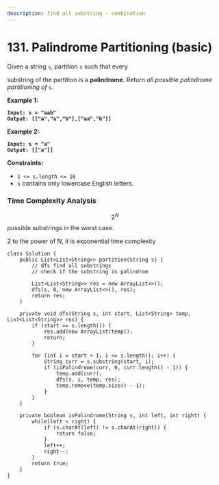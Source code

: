 ```yaml
---
description: find all substring - combination
---
```


# 131. Palindrome Partitioning (basic)

Given a string `s`, partition `s` such that every&#x20;

substring of the partition is a **palindrome**. Return _all possible palindrome partitioning of_ `s`.

&#x20;

**Example 1:**

<pre><code><strong>Input: s = "aab"
</strong><strong>Output: [["a","a","b"],["aa","b"]]
</strong></code></pre>

**Example 2:**

<pre><code><strong>Input: s = "a"
</strong><strong>Output: [["a"]]
</strong></code></pre>

&#x20;

**Constraints:**

* `1 <= s.length <= 16`
* `s` contains only lowercase English letters.

### Time Complexity Analysis

&#x20;$$2^{N}$$ possible substrings in the worst case.&#x20;

2 to the power of N, it is exponential time complexity

```
class Solution {
    public List<List<String>> partition(String s) {
        // dfs find all substrings
        // check if the substring is palindrom
        
        List<List<String>> res = new ArrayList<>();
        dfs(s, 0, new ArrayList<>(), res);
        return res;
    }

    private void dfs(String s, int start, List<String> temp, List<List<String>> res) {
        if (start == s.length()) {
            res.add(new ArrayList(temp));
            return;
        }

        for (int i = start + 1; i <= s.length(); i++) {
            String curr = s.substring(start, i);
            if (isPalindrome(curr, 0, curr.length() - 1)) {
                temp.add(curr);
                dfs(s, i, temp, res);
                temp.remove(temp.size() - 1);
            }
        }
    }

    private boolean isPalindrome(String s, int left, int right) {
        while(left < right) {
            if (s.charAt(left) != s.charAt(right)) {
                return false;
            }
            left++;
            right--;
        }
        return true;
    }
}
```
